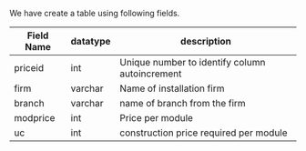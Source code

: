 We have create a table using following fields.

|Field Name| datatype   | description                                    |
|----------|------------|------------------------------------------------|
| priceid  | int        | Unique number to identify column autoincrement |
|   firm   | varchar    | Name of installation firm                      |
| branch   | varchar    | name of branch from the firm                   |
| modprice | int        | Price per module                               |
| uc       | int        | construction price required per module         |


